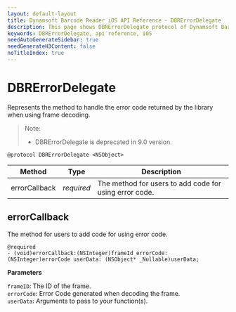 ```yaml
---
layout: default-layout
title: Dynamsoft Barcode Reader iOS API Reference - DBRErrorDelegate
description: This page shows DBRErrorDelegate protocol of Dynamsoft Barcode Reader for iOS SDK.
keywords: DBRErrorDelegate, api reference, iOS
needAutoGenerateSidebar: true
needGenerateH3Content: false
noTitleIndex: true
---
```


# DBRErrorDelegate

Represents the method to handle the error code returned by the library when using frame decoding.

> Note:  
>
> - DBRErrorDelegate is deprecated in 9.0 version.

```objc
@protocol DBRErrorDelegate <NSObject>
```

| Method | Type | Description |
| ------ | ---- | ----------- |
| errorCallback | *required* | The method for users to add code for using error code. |

## errorCallback

The method for users to add code for using error code.

```objc
@required
- (void)errorCallback:(NSInteger)frameId errorCode:(NSInteger)errorCode userData: (NSObject* _Nullable)userData;
```

**Parameters**

`frameID`: The ID of the frame.  
`errorCode`: Error Code generated when decoding the frame.  
`userData`: Arguments to pass to your function(s).
